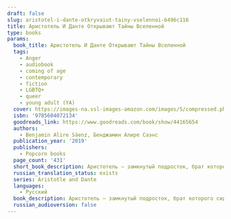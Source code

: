 ```yaml
---
draft: false
slug: aristotel-i-dante-otkryvaiut-tainy-vselennoi-6496c116
title: Аристотель И Данте Открывают Тайны Вселенной
type: books
params:
  book_title: Аристотель И Данте Открывают Тайны Вселенной
  tags:
    - Anger
    - audiobook
    - coming of age
    - contemporary
    - fiction
    - LGBTQ+
    - queer
    - young adult (YA)
  cover: https://images-na.ssl-images-amazon.com/images/S/compressed.photo.goodreads.com/books/1551444831i/44165654.jpg
  isbn: '9785604072134'
  goodreads_link: https://www.goodreads.com/book/show/44165654
  authors:
    - Benjamin Alire Sáenz, Бенджамин Алире Саэнс
  publication_year: '2019'
  publishers:
    - Popcorn books
  page_count: '431'
  short_book_description: Аристотель — замкнутый подросток, брат которого сидит в тюрьме, а отец до сих пор не может забыть войну. Данте — умный и начитанный парень с отличным чувством юмора и необычным взглядом на мир.
  russian_translation_status: exists
  series: Aristotle and Dante
  languages:
    - Русский
  book_description: Аристотель — замкнутый подросток, брат которого сидит в тюрьме, а отец до сих пор не может забыть войну. Данте — умный и начитанный парень с отличным чувством юмора и необычным взглядом на мир. Однажды встретившись, Аристотель и Данте понимают, что совсем друг на друга не похожи, однако их общение быстро перерастает в настоящую дружбу. Благодаря этой дружбе они находят ответы на сложные вопросы, которые раньше казались им непостижимыми загадками Вселенной, и наконец осознают, кто они на самом деле.
  russian_audioversion: false
---
```


